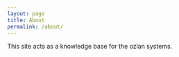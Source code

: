 ```yaml
---
layout: page
title: About
permalink: /about/
---
```


This site acts as a knowledge base for the ozlan systems.

